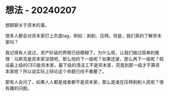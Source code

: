 # 想法 - 20240207

想聊聊关于资本的事。

很多人都会对资本家打上负面tag，例如：<kbd>剥削</kbd>、<kbd>压榨</kbd>。但是，我们真的了解资本家吗？

我记得有人说过，资产阶级的界限已经模糊了。为什么呢，让我们做过简单的推理：马斯克是资本家没错吧，那么他的下一级呢？如果还是，那么再下一级呢？假设最上级的CEO是资本家，最下级的清洁工不是资本家，究竟到那一级才不算资本家呢？所以说实际上辩论这个命题已经不重要了。

那有人会问了，如果人人都是或者都不是资本家，那么是谁在压榨剥削人民呢？很有趣的问题。